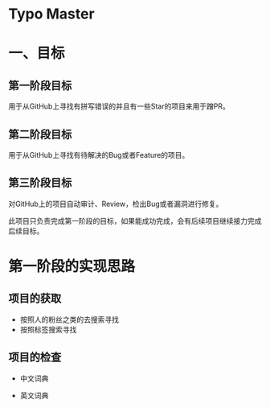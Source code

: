 # Typo Master



# 一、目标

## 第一阶段目标  

用于从GitHub上寻找有拼写错误的并且有一些Star的项目来用于蹭PR。

## 第二阶段目标

用于从GitHub上寻找有待解决的Bug或者Feature的项目。 

## 第三阶段目标

对GitHub上的项目自动审计、Review，检出Bug或者漏洞进行修复。



此项目只负责完成第一阶段的目标，如果能成功完成，会有后续项目继续接力完成后续目标。







# 第一阶段的实现思路

## 项目的获取 

- 按照人的粉丝之类的去搜索寻找
- 按照标签搜索寻找

## 项目的检查

- 中文词典

- 英文词典 

  









